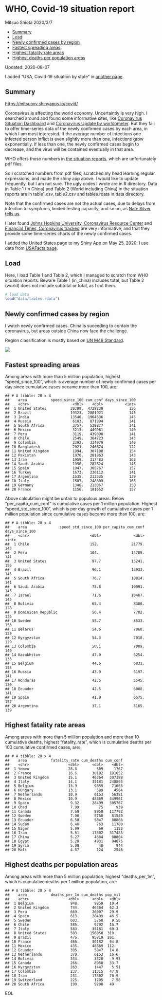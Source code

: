 WHO, Covid-19 situation report
================
Mitsuo Shiota
2020/3/7

  - [Summary](#summary)
  - [Load](#load)
  - [Newly confirmed cases by region](#newly-confirmed-cases-by-region)
  - [Fastest spreading areas](#fastest-spreading-areas)
  - [Highest fatality rate areas](#highest-fatality-rate-areas)
  - [Highest deaths per population
    areas](#highest-deaths-per-population-areas)

Updated: 2020-08-07

I added “USA, Covid-19 situation by state” in [another page](USA.md).

## Summary

<https://mitsuoxv.shinyapps.io/covid/>

Coronavirus is affecting the world economy. Uncertaintiy is very high. I
searched around and found some informative sites, like [Coronavirus
Situation
Dashboard](https://who.maps.arcgis.com/apps/opsdashboard/index.html#/c88e37cfc43b4ed3baf977d77e4a0667)
and [Coronavirus Update by
worldometer](https://www.worldometers.info/coronavirus/). But they fail
to offer time-series data of the newly confirmed cases by each area, in
which I am most interested. If the average number of infections one
infected person inflict is even slightly more than one, infections grow
exponentially. If less than one, the newly confirmed cases begin to
decrease, and the virus will be contained eventually in that area.

WHO offers those numbers in [the situation
reports](https://www.who.int/emergencies/diseases/novel-coronavirus-2019/situation-reports/),
which are unfortunately pdf files.

So I scratched numbers from pdf files, scratched my head learning
regular expressions, and made the shiny app above. I would like to
update frequently, but I am not sure. The ugly codes I wrote are in R
directory. Data in Table 1 (In China) and Table 2 (World including
China) in the situation reports are in table1.csv, table2.csv and
tables.rdata in data directory.

Note that the confirmed cases are not the actual cases, due to delays
from infection to symptoms, limited testing capacity, and so on, as
[Nate Silver tells
us](https://fivethirtyeight.com/features/coronavirus-case-counts-are-meaningless/).

I later found [Johns Hopkins University, Coronavirus Resource
Center](https://coronavirus.jhu.edu/) and [Financial Times, Coronavirus
tracked](https://www.ft.com/content/a26fbf7e-48f8-11ea-aeb3-955839e06441)
are very informative, and that they provide some time-series charts of
the newly confirmed cases.

I added the United States page to [my Shiny
App](https://mitsuoxv.shinyapps.io/covid/) on May 25, 2020. I use data
from [USAFacts
page](https://usafacts.org/visualizations/coronavirus-covid-19-spread-map/).

## Load

Here, I load Table 1 and Table 2, which I managed to scratch from WHO
situation reports. Beware Table 1 (in\_china) includes total, but Table
2 (world) does not include subtotal or total, as I cut them.

``` r
# load data
load("data/tables.rdata")
```

## Newly confirmed cases by region

I watch newly confirmed cases. China is suceeding to contain the
coronavirus, but areas outside China now face the challenge.

Region classification is mostly based on [UN M49
Standard](https://unstats.un.org/unsd/methodology/m49/).

![](README_files/figure-gfm/chart-1.png)<!-- -->

## Fastest spreading areas

Among areas with more than 5 million population, highest
“speed\_since\_100”, which is average number of newly confirmed cases
per day since cumulative cases became more than 100, are:

    ## # A tibble: 20 x 4
    ##    area           speed_since_100 cum_conf days_since_100
    ##    <chr>                    <dbl>    <dbl>          <int>
    ##  1 United States           30309.  4728239            156
    ##  2 Brazil                  19323.  2801921            145
    ##  3 India                   13548.  1964536            145
    ##  4 Russia                   6183.   871894            141
    ##  5 South Africa             3757.   529877            141
    ##  6 Mexico                   3213.   449961            140
    ##  7 Peru                     3119.   439890            141
    ##  8 Chile                    2549.   364723            143
    ##  9 Colombia                 2392.   334979            140
    ## 10 Bangladesh               2021.   246674            122
    ## 11 United Kingdom           1994.   307188            154
    ## 12 Pakistan                 1970.   281863            143
    ## 13 Iran                     1959.   317483            162
    ## 14 Saudi Arabia             1950.   282824            145
    ## 15 Spain                    1947.   305767            157
    ## 16 Turkey                   1673.   236112            141
    ## 17 Argentina                1535.   213535            139
    ## 18 Italy                    1507.   248803            165
    ## 19 Germany                  1348.   213067            158
    ## 20 France                   1156.   181652            157

Above calculation might be unfair to populous areas. Below
“per\_capita\_cum\_conf” is cumulative cases per 1 million population.
Highest “speed\_std\_since\_100”, which is per day growth of cumulative
cases per 1 million population since cumulative cases became more than
100, are:

    ## # A tibble: 20 x 4
    ##    area               speed_std_since_100 per_capita_cum_conf days_since_100
    ##    <chr>                            <dbl>               <dbl>          <int>
    ##  1 Chile                            152.               21779.            143
    ##  2 Peru                             104.               14709.            141
    ##  3 United States                     97.7              15241.            156
    ##  4 Brazil                            96.1              13933.            145
    ##  5 South Africa                      76.7              10814.            141
    ##  6 Saudi Arabia                      75.8              10991.            145
    ##  7 Israel                            71.6              10407.            145
    ##  8 Bolivia                           65.4               8380.            128
    ##  9 Dominican Republic                56.4               7702.            136
    ## 10 Sweden                            55.7               8533.            153
    ## 11 Belarus                           54.6               7060.            129
    ## 12 Kyrgyzstan                        54.3               7018.            129
    ## 13 Colombia                          50.1               7009.            140
    ## 14 Kazakhstan                        47.0               6254.            133
    ## 15 Belgium                           44.6               6831.            153
    ## 16 Russia                            43.9               6197.            141
    ## 17 Honduras                          42.5               5545.            130
    ## 18 Ecuador                           42.5               6008.            141
    ## 19 Spain                             41.9               6575.            157
    ## 20 Argentina                         37.1               5165.            139

## Highest fatality rate areas

Among areas with more than 5 million population and more than 10
cumulative deaths, highest “fatality\_rate”, which is cumulative deaths
per 100 cumulative confirmed cases, are:

    ## # A tibble: 20 x 4
    ##    area           fatality_rate cum_deaths cum_conf
    ##    <chr>                  <dbl>      <dbl>    <dbl>
    ##  1 Yemen                  28.8         509     1767
    ##  2 France                 16.6       30182   181652
    ##  3 United Kingdom         15.1       46364   307188
    ##  4 Italy                  14.1       35181   248803
    ##  5 Belgium                13.9        9859    71065
    ##  6 Hungary                13.1         599     4564
    ##  7 Netherlands            10.9        6153    56381
    ##  8 Mexico                 10.9       48869   449961
    ##  9 Spain                   9.32      28499   305767
    ## 10 Chad                    7.99         75      939
    ## 11 Canada                  7.60       8958   117792
    ## 12 Sweden                  7.06       5760    81540
    ## 13 Ecuador                 6.58       5847    88866
    ## 14 Sudan                   6.48        763    11780
    ## 15 Niger                   5.99         69     1152
    ## 16 Iran                    5.61      17802   317483
    ## 17 China                   5.27       4684    88804
    ## 18 Egypt                   5.20       4931    94875
    ## 19 Syria                   5.08         48      944
    ## 20 Mali                    4.87        124     2546

## Highest deaths per population areas

Among areas with more than 5 million population, highest
“deaths\_per\_1m”, which is cumulative deaths per 1 million
population, are:

    ## # A tibble: 20 x 4
    ##    area           deaths_per_1m cum_deaths pop_mil
    ##    <chr>                  <dbl>      <dbl>   <dbl>
    ##  1 Belgium                 948.       9859   10.4 
    ##  2 United Kingdom          744.      46364   62.3 
    ##  3 Peru                    669.      20007   29.9 
    ##  4 Spain                   613.      28499   46.5 
    ##  5 Sweden                  603.       5760    9.56
    ##  6 Chile                   585.       9792   16.7 
    ##  7 Italy                   583.      35181   60.3 
    ##  8 United States           503.     156050  310.  
    ##  9 Brazil                  476.      95819  201.  
    ## 10 France                  466.      30182   64.8 
    ## 11 Mexico                  435.      48869  112.  
    ## 12 Ecuador                 395.       5847   14.8 
    ## 13 Netherlands             370.       6153   16.6 
    ## 14 Bolivia                 334.       3320    9.95
    ## 15 Canada                  266.       8958   33.7 
    ## 16 Kyrgyzstan              263.       1447    5.51
    ## 17 Colombia                237.      11315   47.8 
    ## 18 Iran                    231.      17802   76.9 
    ## 19 Switzerland             225.       1705    7.58
    ## 20 South Africa            190.       9298   49

EOL
